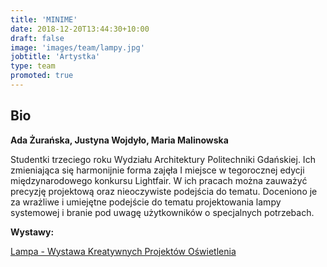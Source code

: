 ```yaml
---
title: 'MINIME'
date: 2018-12-20T13:44:30+10:00
draft: false
image: 'images/team/lampy.jpg'
jobtitle: 'Artystka'
type: team
promoted: true
---
```


## Bio

**Ada Żurańska, Justyna Wojdyło, Maria Malinowska**

Studentki trzeciego roku Wydziału Architektury Politechniki Gdańskiej. Ich zmieniająca się harmonijnie forma zajęła I miejsce w tegorocznej edycji  międzynarodowego konkursu Lightfair. W ich pracach można zauważyć precyzję projektową oraz nieoczywiste podejścia do tematu. Doceniono je za wrażliwe i umiejętne podejście do tematu projektowania lampy systemowej i branie pod uwagę użytkowników o specjalnych potrzebach.


**Wystawy:**

[Lampa - Wystawa Kreatywnych Projektów Oświetlenia](/wystawy/lampa)

